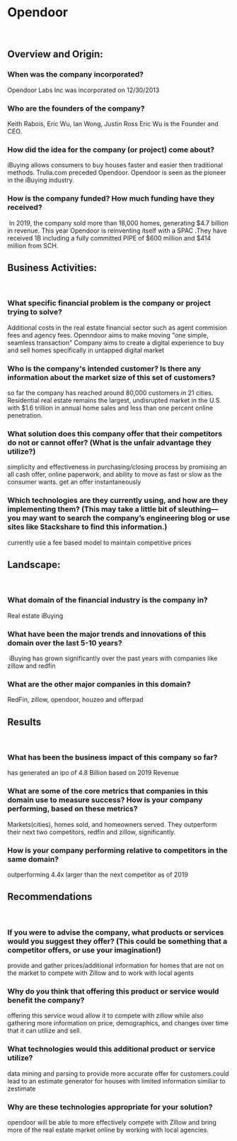 # Opendoor
​
##  Overview and Origin:

### When was the company incorporated? 

Opendoor Labs Inc was  incorporated on 12/30/2013

 ###  Who are the founders of the company?
 
​Keith Rabois, Eric Wu, Ian Wong, Justin Ross
Eric Wu is the Founder and CEO.

 ###  How did the idea for the company (or project) come about?
​iBuying allows consumers to buy houses faster and easier then traditional methods. Trulia.com preceded Opendoor. Opendoor is seen as the pioneer in the iBuying industry.

 ###  How is the company funded? How much funding have they received?
 
​ In 2019, the company sold more than 18,000 homes, generating $4.7 billion in revenue. This year Opendoor is reinventing itself with a SPAC .They have received 1B including a fully committed PIPE of $600 million and $414 million from SCH. 


## Business Activities:
​
 ###  What specific financial problem is the company or project trying to solve?
​Additional costs in the real estate financial sector such as agent commision fees and agency fees. Openndoor aims to make moving "one simple, seamless transaction"
Company aims to create a digital experience to buy and sell homes specifically in untapped digital market

###   Who is the company's intended customer?  Is there any information about the market size of this set of customers?
so far the company has reached around 80,000 customers in 21 cities. Residential real estate remains the largest, undisrupted market in the U.S. with $1.6 trillion in annual home sales and less than one percent online penetration. 

###  What solution does this company offer that their competitors do not or cannot offer? (What is the unfair advantage they utilize?)
simplicity and effectiveness in purchasing/closing process by promising an all cash offer, online paperwork, and ability to move as fast or slow as the consumer wants.
​get an offer instantaneously 

###   Which technologies are they currently using, and how are they implementing them? (This may take a little bit of sleuthing–– you may want to search the company’s engineering blog or use sites like Stackshare to find this information.)
​currently use a fee based model to maintain competitive prices
​
## Landscape:
​
 ###  What domain of the financial industry is the company in?
​Real estate
​iBuying

###   What have been the major trends and innovations of this domain over the last 5-10 years?
​ iBuying has grown significantly over the past years with companies like zillow and redfin 

 ### What are the other major companies in this domain?
​RedFin, zillow, opendoor, houzeo and offerpad
​
## Results
​
 ### What has been the business impact of this company so far?
​has generated an ipo of 4.8 Billion based on 2019 Revenue

###  What are some of the core metrics that companies in this domain use to measure success? How is your company performing, based on these metrics?
​Markets(cities), homes sold, and homeowners served. They outperform their next two competitors, redfin and zillow, significantly. 

 ### How is your company performing relative to competitors in the same domain?
​outperforming 4.4x larger than the next competitor as of 2019 
​
## Recommendations
​
### If you were to advise the company, what products or services would you suggest they offer? (This could be something that a competitor offers, or use your imagination!)
​provide and gather prices/additional information for homes that are not on the market to compete with Zillow and to work with local agents
### Why do you think that offering this product or service would benefit the company?
​offering this service woud allow it to compete with zillow while also gathering more information on price, demographics, and changes over time that it can utilize and sell.
### What technologies would this additional product or service utilize?
​data mining and parsing to provide more accurate offer for customers.
​could lead to an estimate generator for houses with limited information similiar to zestimate 
### Why are these technologies appropriate for your solution?
opendoor will be able to more effectively compete with Zillow and bring more of the real estate market online by working with local agencies.
